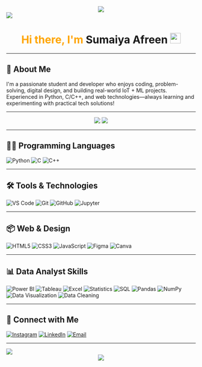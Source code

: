 <!-- Colorful Gradient Wave Header -->
<div align="center">
  <img src="https://capsule-render.vercel.app/api?type=wave&color=gradient&height=150&section=header" />
</div>


<img style="cursor: pointer;" src="/top.svg"/>

<h1 align="center" style="color:orange;">
  Hi there, I'm <a target="_blank">Sumaiya Afreen</a>
  <img src="https://media.giphy.com/media/hvRJCLFzcasrR4ia7z/giphy.gif" width="28px"/>
</h1>

---

## 🚀 About Me

I'm a passionate student and developer who enjoys coding, problem-solving, digital design, and building real-world IoT + ML projects. Experienced in Python, C/C++, and web technologies—always learning and experimenting with practical tech solutions!

---

<div align="center">
    <img width="auto" height="auto" src="https://github-readme-stats.vercel.app/api?username=afreensumai64&show_icons=true&theme=radical&hide_border=true"/>
    <img width="auto" height="auto" src="https://github-readme-streak-stats.herokuapp.com/?user=afreensumai64&hide_border=true&theme=radical"/><br>
</div>

---

## 👨‍💻 Programming Languages

![Python](https://img.shields.io/badge/Python-3776AB?style=for-the-badge&logo=python&logoColor=white)
![C](https://img.shields.io/badge/C-00599C?style=for-the-badge&logo=c&logoColor=white)
![C++](https://img.shields.io/badge/C++-00599C?style=for-the-badge&logo=cplusplus&logoColor=white)

---

## 🛠️ Tools & Technologies

![VS Code](https://img.shields.io/badge/VS%20Code-007ACC?style=for-the-badge&logo=visual-studio-code&logoColor=white)
![Git](https://img.shields.io/badge/Git-F05032?style=for-the-badge&logo=git&logoColor=white)
![GitHub](https://img.shields.io/badge/GitHub-181717?style=for-the-badge&logo=github&logoColor=white)
![Jupyter](https://img.shields.io/badge/Jupyter-F37626?style=for-the-badge&logo=jupyter&logoColor=white)

---

## 📦 Web & Design

![HTML5](https://img.shields.io/badge/HTML5-E34F26?style=for-the-badge&logo=html5&logoColor=white)
![CSS3](https://img.shields.io/badge/CSS3-1572B6?style=for-the-badge&logo=css3&logoColor=white)
![JavaScript](https://img.shields.io/badge/JavaScript-F7DF1E?style=for-the-badge&logo=javascript&logoColor=black)
![Figma](https://img.shields.io/badge/Figma-F24E1E?style=for-the-badge&logo=figma&logoColor=white)
![Canva](https://img.shields.io/badge/Canva-00C4CC?style=for-the-badge&logo=canva&logoColor=white)

---

## 📊 Data Analyst Skills

![Power BI](https://img.shields.io/badge/Power%20BI-F2C811?style=for-the-badge&logo=powerbi&logoColor=black)
![Tableau](https://img.shields.io/badge/Tableau-E97627?style=for-the-badge&logo=tableau&logoColor=white)
![Excel](https://img.shields.io/badge/Excel-217346?style=for-the-badge&logo=microsoft-excel&logoColor=white)
![Statistics](https://img.shields.io/badge/Statistics-4B8BBE?style=for-the-badge&logo=python&logoColor=white)
![SQL](https://img.shields.io/badge/SQL-4479A1?style=for-the-badge&logo=postgresql&logoColor=white)
![Pandas](https://img.shields.io/badge/Pandas-150458?style=for-the-badge&logo=pandas&logoColor=white)
![NumPy](https://img.shields.io/badge/NumPy-013243?style=for-the-badge&logo=numpy&logoColor=white)
![Data Visualization](https://img.shields.io/badge/Data%20Visualization-FF6F00?style=for-the-badge&logo=visualstudio&logoColor=white)
![Data Cleaning](https://img.shields.io/badge/Data%20Cleaning-6C3483?style=for-the-badge&logo=python&logoColor=white)

---

## 📍 Connect with Me

[![Instagram](https://img.shields.io/badge/Instagram-E4405F?style=for-the-badge&logo=instagram&logoColor=white)](https://instagram.com/6sm14)
[![LinkedIn](https://img.shields.io/badge/LinkedIn-0A66C2?style=for-the-badge&logo=linkedin&logoColor=white)](https://linkedin.com/in/sumaiya1510)
[![Email](https://img.shields.io/badge/Email-D14836?style=for-the-badge&logo=gmail&logoColor=white)](mailto:afreensumai@email.com)


---

<img src="/bottom.svg"/>

<!-- Matching Gradient Wave Footer -->
<div align="center">
  <img src="https://capsule-render.vercel.app/api?type=wave&color=gradient&height=130&section=footer" />
</div>
